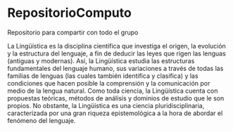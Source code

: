 # RepositorioComputo
Repositorio para compartir con todo el grupo

La Lingüística es la disciplina científica que investiga el origen, la evolución y la estructura del lenguaje, a fin de deducir las leyes que rigen las lenguas (antiguas y modernas). Así, la Lingüística estudia las estructuras fundamentales del lenguaje humano, sus variaciones a través de todas las familias de lenguas (las cuales también identifica y clasifica) y las condiciones que hacen posible la comprensión y la comunicación por medio de la lengua natural. Como toda ciencia, la Lingüística cuenta con propuestas teóricas, métodos de análisis y dominios de estudio que le son propios. No obstante, la Lingüística es una ciencia pluridisciplinaria, caracterizada por una gran riqueza epistemológica a la hora de abordar el fenómeno del lenguaje.
